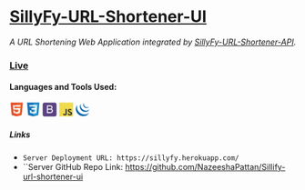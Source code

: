 <a href="https://sillyfy.netlify.app/">
    <img src="imgs/logo.png" alt=""  align="right" height="60">
</a>

# [SillyFy-URL-Shortener-UI](https://sillyfy.netlify.app/)

*A URL Shortening Web Application integrated by [SillyFy-URL-Shortener-API](https://github.com/beharavenkatasatyaprasad/SillyFy-URL-Shortener-Server).*

### [Live](https://sillyfy.netlify.app/)

#### Languages and Tools Used:

<code><img height="25" src="https://github.com/devicons/devicon/blob/master/icons/html5/html5-original.svg" alt="html5"></code>
<code><img height="25" src="https://github.com/devicons/devicon/blob/master/icons/css3/css3-original.svg" alt="css3"></code>
<code><img height="25" src="https://github.com/devicons/devicon/blob/master/icons/bootstrap/bootstrap-plain.svg" alt="bootstrap"></code>
<code><img height="25" src="https://github.com/devicons/devicon/blob/master/icons/javascript/javascript-original.svg" alt="javascript"></code>
<code><img height="25" src="https://github.com/devicons/devicon/blob/master/icons/jquery/jquery-original.svg" alt="jquery"></code>

##### Links
 - ``Server Deployment URL: https://sillyfy.herokuapp.com/``
 - ``Server GitHub Repo Link: https://github.com/NazeeshaPattan/Sillify-url-shortener-ui
 


